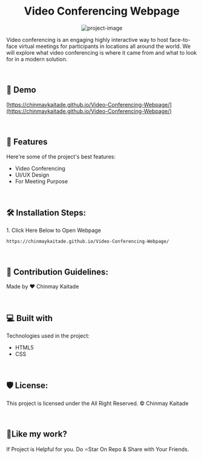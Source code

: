 <h1 align="center" id="title">Video Conferencing Webpage</h1>

<p align="center"><img src="https://socialify.git.ci/ChinmayKaitade/Video-Conferencing-Webpage/image?description=1&amp;descriptionEditable=Made%20by%20%E2%9D%A4%EF%B8%8F%20Chinmay%20Kaitade&amp;forks=1&amp;issues=1&amp;language=1&amp;name=1&amp;owner=1&amp;pattern=Overlapping%20Hexagons&amp;pulls=1&amp;stargazers=1&amp;theme=Auto" alt="project-image"></p>

<p id="description">Video conferencing is an engaging highly interactive way to host face-to-face virtual meetings for participants in locations all around the world. We will explore what video conferencing is where it came from and what to look for in a modern solution.</p>

</br>

<h2>🚀 Demo</h2>

[https://chinmaykaitade.github.io/Video-Conferencing-Webpage/](https://chinmaykaitade.github.io/Video-Conferencing-Webpage/)

</br>  
  
<h2>🧐 Features</h2>

Here're some of the project's best features:

*   Video Conferencing
*   UI/UX Design
*   For Meeting Purpose

</br>

<h2>🛠️ Installation Steps:</h2>

<p>1. Click Here Below to Open Webpage</p>

```
https://chinmaykaitade.github.io/Video-Conferencing-Webpage/
```

</br>

<h2>🍰 Contribution Guidelines:</h2>

Made by ❤ Chinmay Kaitade

  
</br>
  
<h2>💻 Built with</h2>

Technologies used in the project:

*   HTML5
*   CSS

</br>

<h2>🛡️ License:</h2>

This project is licensed under the All Right Reserved. © Chinmay Kaitade

</br>

<h2>💖Like my work?</h2>

If Project is Helpful for you. Do ⭐Star On Repo & Share with Your Friends.
